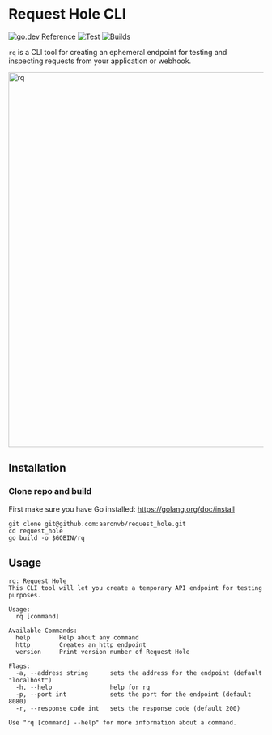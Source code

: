 # Request Hole CLI
[![go.dev Reference](https://img.shields.io/badge/go.dev-reference-007d9c?logo=go&logoColor=white&style=flat)](https://pkg.go.dev/github.com/aaronvb/request_hole) 
[![Test](https://github.com/aaronvb/request_hole/workflows/Test/badge.svg)](https://github.com/aaronvb/request_hole/actions/workflows/tests.yml)
[![Builds](https://github.com/aaronvb/request_hole/workflows/Builds/badge.svg)](https://github.com/aaronvb/request_hole/actions/workflows/builds.yml)

`rq` is a CLI tool for creating an ephemeral endpoint for testing and inspecting requests from your application or webhook.

<img width="741" alt="rq" src="https://user-images.githubusercontent.com/100900/120058797-f9d90780-bfe8-11eb-9b1d-f65a27773600.png">

## Installation
### Clone repo and build
First make sure you have Go installed: https://golang.org/doc/install
```
git clone git@github.com:aaronvb/request_hole.git
cd request_hole
go build -o $GOBIN/rq
```

## Usage
```
rq: Request Hole
This CLI tool will let you create a temporary API endpoint for testing purposes.

Usage:
  rq [command]

Available Commands:
  help        Help about any command
  http        Creates an http endpoint
  version     Print version number of Request Hole

Flags:
  -a, --address string      sets the address for the endpoint (default "localhost")
  -h, --help                help for rq
  -p, --port int            sets the port for the endpoint (default 8080)
  -r, --response_code int   sets the response code (default 200)

Use "rq [command] --help" for more information about a command.
```


